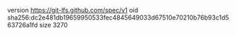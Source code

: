 version https://git-lfs.github.com/spec/v1
oid sha256:dc2e481db19659950533fec4845649033d67510e70210b76b93c1d563726a1fd
size 3270
